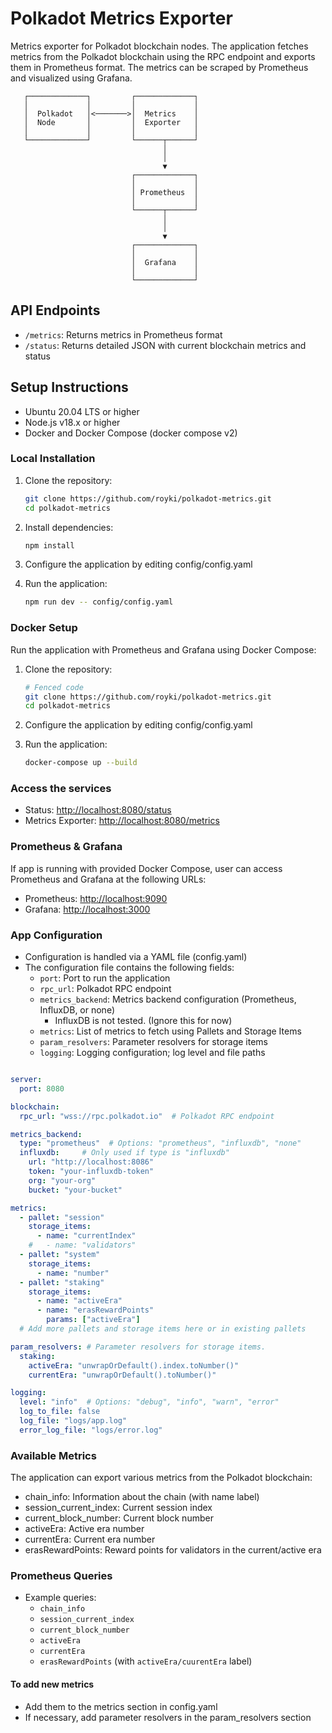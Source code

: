 # Polkadot Metrics Exporter

Metrics exporter for Polkadot blockchain nodes. The application fetches metrics from the Polkadot blockchain using the RPC endpoint and exports them in Prometheus format. The metrics can be scraped by Prometheus and visualized using Grafana.

       ┌─────────────┐         ┌─────────────┐
       │             │         │             │
       │  Polkadot   │<───────>│  Metrics    │
       │  Node       │         │  Exporter   │
       │             │         │             │
       └─────────────┘         └──────┬──────┘
                                      │
                                      │
                                      ▼
                               ┌─────────────┐
                               │             │
                               │ Prometheus  │
                               │             │
                               └──────┬──────┘
                                      │
                                      │
                                      ▼
                               ┌─────────────┐
                               │             │
                               │  Grafana    │
                               │             │
                               └─────────────┘

## API Endpoints

- `/metrics`: Returns metrics in Prometheus format
- `/status`: Returns detailed JSON with current blockchain metrics and status

## Setup Instructions

- Ubuntu 20.04 LTS or higher
- Node.js v18.x or higher
- Docker and Docker Compose (docker compose v2)

### Local Installation

1. Clone the repository:

   ```bash
   git clone https://github.com/royki/polkadot-metrics.git
   cd polkadot-metrics
   ```

2. Install dependencies:

   ```bash
   npm install
   ```

3. Configure the application by editing config/config.yaml

4. Run the application:

   ```bash
   npm run dev -- config/config.yaml
   ```

### Docker Setup

Run the application with Prometheus and Grafana using Docker Compose:

1. Clone the repository:

   ```bash
   # Fenced code
   git clone https://github.com/royki/polkadot-metrics.git
   cd polkadot-metrics
   ```

2. Configure the application by editing config/config.yaml
3. Run the application:

   ```bash
   docker-compose up --build
   ```

### Access the services

- Status: <http://localhost:8080/status>
- Metrics Exporter: <http://localhost:8080/metrics>

### Prometheus & Grafana

If app is running with provided Docker Compose, user can access Prometheus and Grafana at the following URLs:

- Prometheus: <http://localhost:9090>
- Grafana: <http://localhost:3000>

### App Configuration

- Configuration is handled via a YAML file (config.yaml)
- The configuration file contains the following fields:
  - `port`: Port to run the application
  - `rpc_url`: Polkadot RPC endpoint
  - `metrics_backend`: Metrics backend configuration (Prometheus, InfluxDB, or none)
    - InfluxDB is not tested. (Ignore this for now)
  - `metrics`: List of metrics to fetch using Pallets and Storage Items
  - `param_resolvers`: Parameter resolvers for storage items
  - `logging`: Logging configuration; log level and file paths

```yaml

server:
  port: 8080

blockchain:
  rpc_url: "wss://rpc.polkadot.io"  # Polkadot RPC endpoint

metrics_backend:
  type: "prometheus"  # Options: "prometheus", "influxdb", "none"
  influxdb:     # Only used if type is "influxdb"
    url: "http://localhost:8086"
    token: "your-influxdb-token"
    org: "your-org"
    bucket: "your-bucket"

metrics:
  - pallet: "session"
    storage_items:
      - name: "currentIndex"
    #   - name: "validators"
  - pallet: "system"
    storage_items:
      - name: "number"
  - pallet: "staking"
    storage_items:
      - name: "activeEra"
      - name: "erasRewardPoints"
        params: ["activeEra"]
  # Add more pallets and storage items here or in existing pallets

param_resolvers: # Parameter resolvers for storage items.
  staking:
    activeEra: "unwrapOrDefault().index.toNumber()"
    currentEra: "unwrapOrDefault().toNumber()"

logging:
  level: "info"  # Options: "debug", "info", "warn", "error"
  log_to_file: false
  log_file: "logs/app.log"
  error_log_file: "logs/error.log"
```

### Available Metrics

The application can export various metrics from the Polkadot blockchain:

- chain_info: Information about the chain (with name label)
- session_current_index: Current session index
- current_block_number: Current block number
- activeEra: Active era number
- currentEra: Current era number
- erasRewardPoints: Reward points for validators in the current/active era

### Prometheus Queries

- Example queries:
  - `chain_info`
  - `session_current_index`
  - `current_block_number`
  - `activeEra`
  - `currentEra`
  - `erasRewardPoints` (with `activeEra/cuurentEra` label)

#### To add new metrics

- Add them to the metrics section in config.yaml
- If necessary, add parameter resolvers in the param_resolvers section
